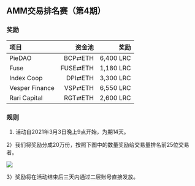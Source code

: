 ## AMM交易排名赛（第4期）


### 奖励

| **项目** | **资金池** | **奖励** |
| :--- | ---: | ---: |
PieDAO | BCP⇄ETH |  6,400 LRC |
Fuse | FUSE⇄ETH |  1,180 LRC |
Index Coop | DPI⇄ETH |3,300 LRC |
Vesper Finance | VSP⇄ETH |   6,550 LRC |
Rari Capital | RGT⇄ETH |   2,600 LRC |

### 规则


1) 活动自2021年3月3日晚上9点开始，为期14天。

2）我们将奖励分成20万份，按照下图中的数量奖励给交易量排名前25位交易者。

![](/markdown/images/program_3.png "")

3）奖励将在活动结束后三天内通过二层账号直接发放。

